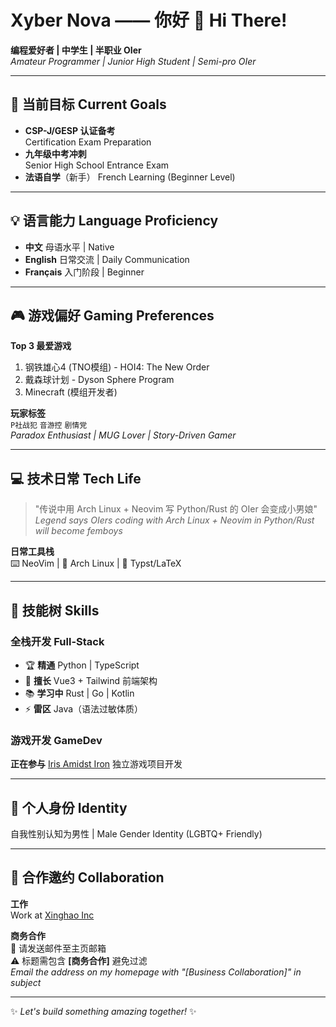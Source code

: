# Xyber Nova —— 你好 👋 Hi There!

**编程爱好者 | 中学生 | 半职业 OIer**  
*Amateur Programmer | Junior High Student | Semi-pro OIer*

---

## 🚀 当前目标 Current Goals
- **CSP-J/GESP 认证备考**  
  Certification Exam Preparation
- **九年级中考冲刺**  
  Senior High School Entrance Exam
- **法语自学**（新手）
  French Learning (Beginner Level)

---

## 💡 语言能力 Language Proficiency
- **中文** 母语水平 | Native
- **English** 日常交流 | Daily Communication
- **Français** 入门阶段 | Beginner

---

## 🎮 游戏偏好 Gaming Preferences
**Top 3 最爱游戏**  
1. 钢铁雄心4 (TNO模组) - HOI4: The New Order  
2. 戴森球计划 - Dyson Sphere Program  
3. Minecraft (模组开发者)

**玩家标签**  
`P社战犯` `音游控` `剧情党`  
*Paradox Enthusiast | MUG Lover | Story-Driven Gamer*

---

## 💻 技术日常 Tech Life
> "传说中用 Arch Linux + Neovim 写 Python/Rust 的 OIer 会变成小男娘"  
> *Legend says OIers coding with Arch Linux + Neovim in Python/Rust will become femboys*

**日常工具栈**  
⌨️ NeoVim | 🐧 Arch Linux | 📜 Typst/LaTeX

---

## 🌱 技能树 Skills

### 全栈开发 Full-Stack
- 🏆 **精通** Python | TypeScript
- 🎯 **擅长** Vue3 + Tailwind 前端架构
- 📚 **学习中** Rust | Go | Kotlin
- ⚡ **雷区** Java（语法过敏体质）

### 游戏开发 GameDev
**正在参与** [Iris Amidst Iron](https://github.com/Iris-Amidst-Iron) 独立游戏项目开发

---

## 🌈 个人身份 Identity
自我性别认知为男性 | Male Gender Identity (LGBTQ+ Friendly)

---

## 🤝 合作邀约 Collaboration
**工作**  
Work at [Xinghao Inc](https://github.com/StellarsTech)

**商务合作**  
📧 请发送邮件至主页邮箱  
⚠️ 标题需包含 **[商务合作]** 避免过滤  
*Email the address on my homepage with "[Business Collaboration]" in subject*

---

✨ *Let's build something amazing together!* ✨
